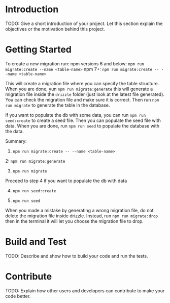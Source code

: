 # Introduction

TODO: Give a short introduction of your project. Let this section explain the objectives or the motivation behind this project.

# Getting Started

To create a new migration run:
npm versions 6 and below: `npm run migrate:create --name <table-name>`
npm 7+: `npm run migrate:create -- --name <table-name>`

This will create a migration file where you can specify the table structure. When you are done, yun `npm run migrate:generate` this will generate a migration file inside the `drizzle` folder (just look at the latest file generated). You can check the migration file and make sure it is correct. Then run `npm run migrate` to generate the table in the database.

If you want to populate the db with some data, you can run `npm run seed:create` to create a seed file. Then you can populate the seed file with data. When you are done, run `npm run seed` to populate the database with the data.

Summary:

1. `npm run migrate:create -- --name <table-name>`

2: `npm run migrate:generate`

3. `npm run migrate`

Proceed to step 4 if you want to populate the db with data

4. `npm run seed:create`

5. `npm run seed`

When you made a mistake by generating a wrong migration file, do not delete the migration file inside drizzle. Instead, run `npm run migrate:drop` then in the terminal it will let you choose the migration file to drop.

# Build and Test

TODO: Describe and show how to build your code and run the tests.

# Contribute

TODO: Explain how other users and developers can contribute to make your code better.
